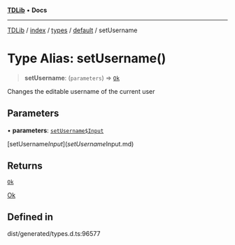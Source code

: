 [**TDLib**](../../../../../../README.md) • **Docs**

***

[TDLib](../../../../../../modules.md) / [index](../../../../../README.md) / [types](../../../README.md) / [default](../README.md) / setUsername

# Type Alias: setUsername()

> **setUsername**: (`parameters`) => [`Ok`](Ok-1.md)

Changes the editable username of the current user

## Parameters

• **parameters**: [`setUsername$Input`](setUsername$Input.md)

[setUsername$Input](setUsername$Input.md)

## Returns

[`Ok`](Ok-1.md)

[Ok](Ok-1.md)

## Defined in

dist/generated/types.d.ts:96577
